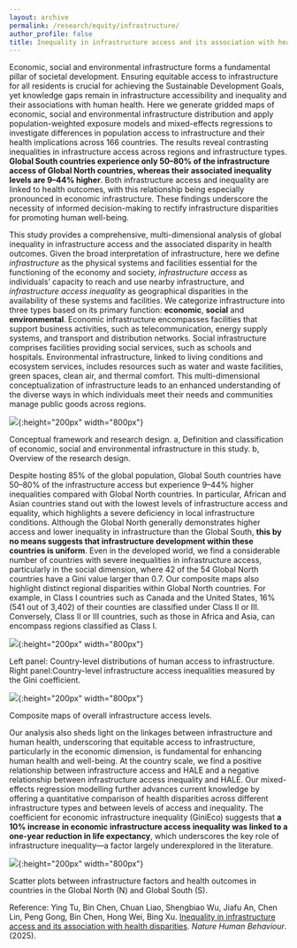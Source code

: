 ```yaml
---
layout: archive
permalink: /research/equity/infrastructure/
author_profile: false
title: Inequality in infrastructure access and its association with health disparities
---
```


Economic, social and environmental infrastructure forms a fundamental pillar of societal development. Ensuring equitable access to infrastructure for all residents is crucial for achieving the Sustainable Development Goals, yet knowledge gaps remain in infrastructure accessibility and inequality and their associations with human health. Here we generate gridded maps of economic, social and environmental infrastructure distribution and apply population-weighted exposure models and mixed-effects regressions to investigate differences in population access to infrastructure and their health implications across 166 countries. The results reveal contrasting inequalities in infrastructure access across regions and infrastructure types. **Global South countries experience only 50–80% of the infrastructure access of Global North countries, whereas their associated inequality levels are 9–44% higher**. Both infrastructure access and inequality are linked to health outcomes, with this relationship being especially pronounced in economic infrastructure. These findings underscore the necessity of informed decision-making to rectify infrastructure disparities for promoting human well-being.


This study provides a comprehensive, multi-dimensional analysis of global inequality in infrastructure access and the associated disparity in health outcomes. Given the broad interpretation of infrastructure, here we define *infrastructure* as the physical systems and facilities essential for the functioning of the economy and society, *infrastructure access* as individuals’ capacity to reach and use nearby infrastructure, and *infrastructure access inequality* as geographical disparities in the availability of these systems and facilities. We categorize infrastructure into three types based on its primary function: **economic**, **social** and **environmental**. Economic infrastructure encompasses facilities that support business activities, such as telecommunication, energy supply systems, and transport and distribution networks. Social infrastructure comprises facilities providing social services, such as schools and hospitals. Environmental infrastructure, linked to living conditions and ecosystem services, includes resources such as water and waste facilities, green spaces, clean air, and thermal comfort. This multi-dimensional conceptualization of infrastructure leads to an enhanced understanding of the diverse ways in which individuals meet their needs and communities manage public goods across regions.

 
![](https://thutyecology.github.io/images/infrastructure-framework.png){:height="200px" width="800px"}

Conceptual framework and research design. a, Definition and classification of economic, social and environmental infrastructure in this study. b, Overview of the research design.


Despite hosting 85% of the global population, Global South countries have 50–80% of the infrastructure access but experience 9–44% higher inequalities compared with Global North countries. In particular, African and Asian countries stand out with the lowest levels of infrastructure access and equality, which highlights a severe deficiency in local infrastructure conditions. Although the Global North generally demonstrates higher access and lower inequality in infrastructure than the Global South, **this by no means suggests that infrastructure development within these countries is uniform**. Even in the developed world, we find a considerable number of countries with severe inequalities in infrastructure access, particularly in the social dimension, where 42 of the 54 Global North countries have a Gini value larger than 0.7. Our composite maps also highlight distinct regional disparities within Global North countries. For example, in Class I countries such as Canada and the United States, 16% (541 out of 3,402) of their counties are classified under Class II or III. Conversely, Class II or III countries, such as those in Africa and Asia, can encompass regions classified as Class I.

![](https://thutyecology.github.io/images/chinese-access-inequality-v12.jpg){:height="200px" width="800px"}

Left panel: Country-level distributions of human access to infrastructure. Right panel:Country-level infrastructure access inequalities measured by the Gini coefficient.

![](https://thutyecology.github.io/images/infrastructure-composite.png){:height="200px" width="800px"}

Composite maps of overall infrastructure access levels.

Our analysis also sheds light on the linkages between infrastructure and human health, underscoring that equitable access to infrastructure, particularly in the economic dimension, is fundamental for enhancing human health and well-being. At the country scale, we find a positive relationship between infrastructure access and HALE and a negative relationship between infrastructure access inequality and HALE. Our mixed-effects regression modelling further advances current knowledge by offering a quantitative comparison of health disparities across different infrastructure types and between levels of access and inequality. The coefficient for economic infrastructure inequality (GiniEco) suggests that **a 10% increase in economic infrastructure access inequality was linked to a one-year reduction in life expectancy**, which underscores the key role of infrastructure inequality—a factor largely underexplored in the literature.

![](https://thutyecology.github.io/images/infrastructure-health.png){:height="200px" width="800px"}

Scatter plots between infrastructure factors and health outcomes in countries in the Global North (N) and Global South (S).


Reference: Ying Tu, Bin Chen, Chuan Liao, Shengbiao Wu, Jiafu An, Chen Lin, Peng Gong, Bin Chen, Hong Wei, Bing Xu. [Inequality in infrastructure access and its association with health disparities](https://www.nature.com/articles/s41562-025-02208-3). *Nature Human Behaviour*. (2025).

